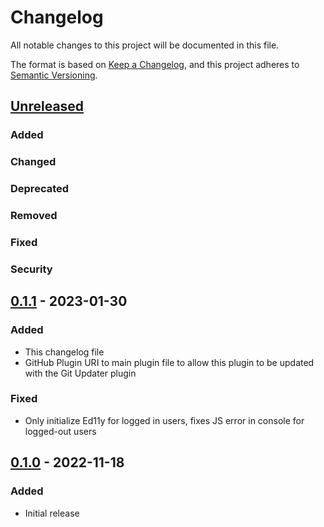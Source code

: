 # Changelog

All notable changes to this project will be documented in this file.

The format is based on [Keep a Changelog](https://keepachangelog.com/en/1.0.0/),
and this project adheres to [Semantic Versioning](https://semver.org/spec/v2.0.0.html).

## [Unreleased]

### Added

### Changed

### Deprecated

### Removed

### Fixed

### Security

## [0.1.1] - 2023-01-30
### Added
- This changelog file
- GitHub Plugin URI to main plugin file to allow this plugin to be updated with the Git Updater plugin

### Fixed
- Only initialize Ed11y for logged in users, fixes JS error in console for logged-out users

## [0.1.0] - 2022-11-18

### Added

- Initial release

[unreleased]: https://github.com/devcollaborative/editoria11y/compare/v0.1.0...HEAD
[0.1.1]: https://github.com/devcollaborative/editoria11y/compare/v0.1.0...v0.1.1
[0.1.0]: https://github.com/devcollaborative/editoria11y/releases/tag/v0.1.0
